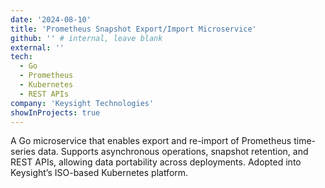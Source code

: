 ```yaml
---
date: '2024-08-10'
title: 'Prometheus Snapshot Export/Import Microservice'
github: '' # internal, leave blank
external: ''
tech:
  - Go
  - Prometheus
  - Kubernetes
  - REST APIs
company: 'Keysight Technologies'
showInProjects: true
---
```


A Go microservice that enables export and re-import of Prometheus time-series data. Supports asynchronous operations, snapshot retention, and REST APIs, allowing data portability across deployments. Adopted into Keysight’s ISO-based Kubernetes platform.

